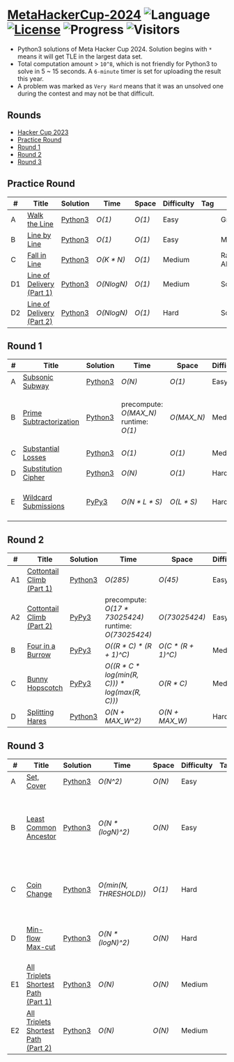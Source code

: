 # [MetaHackerCup-2024](https://www.facebook.com/codingcompetitions/hacker-cup) ![Language](https://img.shields.io/badge/language-Python3-orange.svg) [![License](https://img.shields.io/badge/license-MIT-blue.svg)](./LICENSE) ![Progress](https://img.shields.io/badge/progress-21%20%2F%2021-ff69b4.svg) ![Visitors](https://visitor-badge.laobi.icu/badge?page_id=kamyu104.metahackercup.2024)

* Python3 solutions of Meta Hacker Cup 2024. Solution begins with `*` means it will get TLE in the largest data set.
* Total computation amount > `10^8`, which is not friendly for Python3 to solve in 5 ~ 15 seconds. A `6-minute` timer is set for uploading the result this year.
* A problem was marked as `Very Hard` means that it was an unsolved one during the contest and may not be that difficult.


## Rounds

* [Hacker Cup 2023](https://github.com/kamyu104/MetaHackerCup-2023)
* [Practice Round](https://github.com/kamyu104/MetaHackerCup-2024#practice-round)
* [Round 1](https://github.com/kamyu104/MetaHackerCup-2024#round-1)
* [Round 2](https://github.com/kamyu104/MetaHackerCup-2024#round-2)
* [Round 3](https://github.com/kamyu104/MetaHackerCup-2024#round-3)

## Practice Round
| # | Title | Solution | Time | Space | Difficulty | Tag | Note |
|---| ----- | -------- | ---- | ----- | ---------- | --- | ---- |
|A| [Walk the Line](https://www.facebook.com/codingcompetitions/hacker-cup/2024/practice-round/problems/A)| [Python3](./Practice%20Round/walk_the_line.py3) | _O(1)_ | _O(1)_ | Easy | | Greedy |
|B| [Line by Line](https://www.facebook.com/codingcompetitions/hacker-cup/2024/practice-round/problems/B)| [Python3](./Practice%20Round/line_by_line.py3) | _O(1)_ | _O(1)_ | Easy | | Math |
|C| [Fall in Line](https://www.facebook.com/codingcompetitions/hacker-cup/2024/practice-round/problems/C)| [Python3](./Practice%20Round/fall_in_line.py3) | _O(K * N)_ | _O(1)_ | Medium | | Randomized Algorithm |
|D1| [Line of Delivery (Part 1)](https://www.facebook.com/codingcompetitions/hacker-cup/2024/practice-round/problems/D1)| [Python3](./Practice%20Round/line_of_delivery_part_1.py3) | _O(NlogN)_ | _O(1)_ | Medium | | Sort |
|D2| [Line of Delivery (Part 2)](https://www.facebook.com/codingcompetitions/hacker-cup/2024/practice-round/problems/D2)| [Python3](./Practice%20Round/line_of_delivery_part_2.py3) | _O(NlogN)_ | _O(1)_ | Hard | | Sort |

## Round 1
| # | Title | Solution | Time | Space | Difficulty | Tag | Note |
|---| ----- | -------- | ---- | ----- | ---------- | --- | ---- |
|A| [Subsonic Subway](https://www.facebook.com/codingcompetitions/hacker-cup/2024/round-1/problems/A)| [Python3](./Round%201/subsonic_subway.py3) | _O(N)_ | _O(1)_ | Easy | | Math |
|B| [Prime Subtractorization](https://www.facebook.com/codingcompetitions/hacker-cup/2024/round-1/problems/B)| [Python3](./Round%201/prime_subtractorization.py3) | precompute: _O(MAX_N)_<br>runtime: _O(1)_ | _O(MAX_N)_ | Medium | | Number Theory, `Linear Sieve of Eratosthenes`, DP |
|C| [Substantial Losses](https://www.facebook.com/codingcompetitions/hacker-cup/2024/round-1/problems/C)| [Python3](./Round%201/substantial_losses.py3) | _O(1)_ | _O(1)_ | Medium | | Expected Value |
|D| [Substitution Cipher](https://www.facebook.com/codingcompetitions/hacker-cup/2024/round-1/problems/D)| [Python3](./Round%201/substitution_cipher.py3) | _O(N)_ | _O(1)_ | Hard | | Greedy, DP |
|E| [Wildcard Submissions](https://www.facebook.com/codingcompetitions/hacker-cup/2024/round-1/problems/E)| [PyPy3](./Round%201/wildcard_submissions.py3) | _O(N * L * S)_ | _O(L * S)_ | Hard | | DP, Inclusion-Exclusion Principle |

## Round 2
| # | Title | Solution | Time | Space | Difficulty | Tag | Note |
|---| ----- | -------- | ---- | ----- | ---------- | --- | ---- |
|A1| [Cottontail Climb (Part 1)](https://www.facebook.com/codingcompetitions/hacker-cup/2024/round-2/problems/A1)| [Python3](./Round%202/cottontail_climb_part_1.py3) | _O(285)_ | _O(45)_ | Easy | | Precomputation |
|A2| [Cottontail Climb (Part 2)](https://www.facebook.com/codingcompetitions/hacker-cup/2024/round-2/problems/A2)| [PyPy3](./Round%202/cottontail_climb_part_2.py3) | precompute: _O(17 * 73025424)_<br>runtime: _O(73025424)_ | _O(73025424)_ | Easy | | Precomputation, Backtracking |
|B| [Four in a Burrow](https://www.facebook.com/codingcompetitions/hacker-cup/2024/round-2/problems/B)| [PyPy3](./Round%202/four_in_a_burrow.py3) |  _O((R * C) * (R + 1)^C)_ | _O(C * (R + 1)^C)_ | Medium | | BFS |
|C| [Bunny Hopscotch](https://www.facebook.com/codingcompetitions/hacker-cup/2024/round-2/problems/C)| [PyPy3](./Round%202/bunny_hopscotch.py3) |  _O((R * C * log(min(R, C))) * log(max(R, C)))_ | _O(R * C)_ | Medium | | Binary Search, Two Pointers, Sliding Window, BIT, Fenwick Tree |
|D| [Splitting Hares](https://www.facebook.com/codingcompetitions/hacker-cup/2024/round-2/problems/D)| [Python3](./Round%202/splitting_hares.py3) | _O(N + MAX_W^2)_ | _O(N + MAX_W)_ | Hard | | Greedy, DP, Backtracing |

## Round 3
| # | Title | Solution | Time | Space | Difficulty | Tag | Note |
|---| ----- | -------- | ---- | ----- | ---------- | --- | ---- |
|A| [Set, Cover](https://www.facebook.com/codingcompetitions/hacker-cup/2024/round-3/problems/A)| [Python3](./Round%203/set_cover.py3) | _O(N^2)_ | _O(N)_ | Easy | | Array |
|B| [Least Common Ancestor](https://www.facebook.com/codingcompetitions/hacker-cup/2024/round-3/problems/B)| [Python3](./Round%203/least_common_ancestor.py3) | _O(N * (logN)^2)_ | _O(N)_ | Easy | | Sort, DFS, Sorted List, Freq Table, Small-to-Large Merging |
|C| [Coin Change](https://www.facebook.com/codingcompetitions/hacker-cup/2024/round-3/problems/C)| [Python3](./Round%203/coin_change.py3) | _O(min(N, THRESHOLD))_ | _O(1)_ | Hard | | Expected Value, Harmonic Series, `Euler's Constant` |
|D| [Min-flow Max-cut](https://www.facebook.com/codingcompetitions/hacker-cup/2024/round-3/problems/D)| [Python3](./Round%203/minflow_maxcut.py3) | _O(N * (logN)^2)_ |  _O(N)_ | Hard | | DFS, Treap, Small-to-Large Merging |
|E1| [All Triplets Shortest Path (Part 1)](https://www.facebook.com/codingcompetitions/hacker-cup/2024/round-3/problems/E1)| [Python3](./Round%203/all_triplets_shortest_path_part_1.py3) | _O(N)_ | _O(N)_ | Medium | | Graph, `Floyd-Warshall Algorithm` |
|E2| [All Triplets Shortest Path (Part 2)](https://www.facebook.com/codingcompetitions/hacker-cup/2024/round-3/problems/E2)|[Python3](./Round%203/all_triplets_shortest_path_part_2.py3) | _O(N)_ | _O(N)_ | Medium | | Graph, `Floyd-Warshall Algorithm` |
